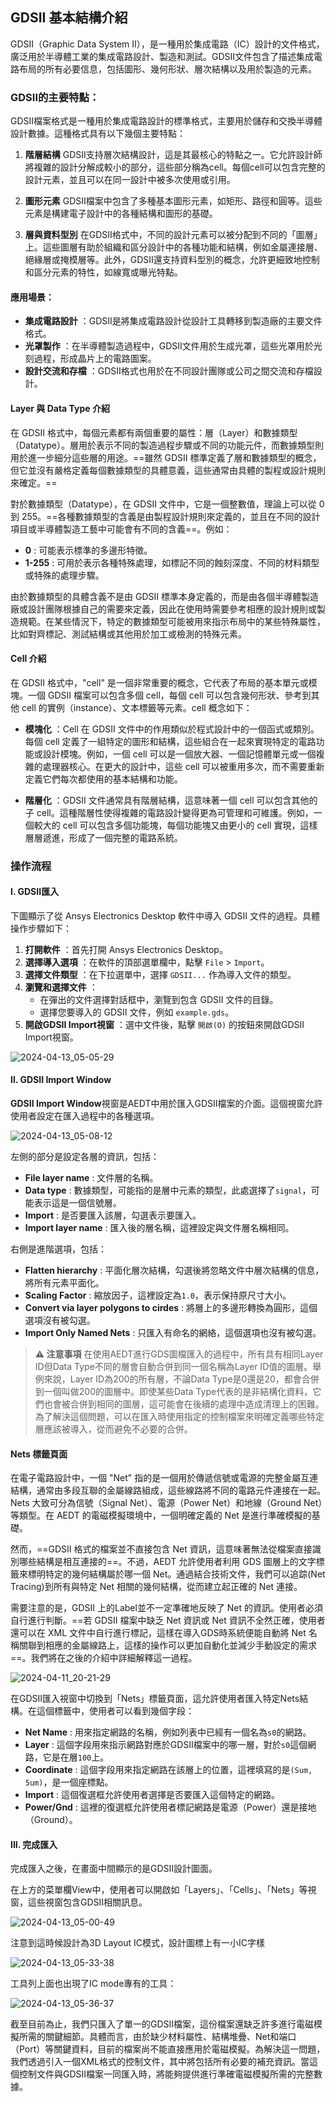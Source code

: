 GDSII 基本結構介紹
---

GDSII（Graphic Data System II），是一種用於集成電路（IC）設計的文件格式，廣泛用於半導體工業的集成電路設計、製造和測試。GDSII文件包含了描述集成電路布局的所有必要信息，包括圖形、幾何形狀、層次結構以及用於製造的元素。

### GDSII的主要特點： 
GDSII檔案格式是一種用於集成電路設計的標準格式，主要用於儲存和交換半導體設計數據。這種格式具有以下幾個主要特點：

1. **階層結構**
GDSII支持層次結構設計，這是其最核心的特點之一。它允許設計師將複雜的設計分解成較小的部分，這些部分稱為cell。每個cell可以包含完整的設計元素，並且可以在同一設計中被多次使用或引用。

2. **圖形元素**
GDSII檔案中包含了多種基本圖形元素，如矩形、路徑和圓等。這些元素是構建電子設計中的各種結構和圖形的基礎。

3. **層與資料型別**
在GDSII格式中，不同的設計元素可以被分配到不同的「圖層」上。這些圖層有助於組織和區分設計中的各種功能和結構，例如金屬連接層、絕緣層或掩模層等。此外，GDSII還支持資料型別的概念，允許更細致地控制和區分元素的特性，如線寬或曝光特點。

#### 應用場景： 
- **集成電路設計** ：GDSII是將集成電路設計從設計工具轉移到製造廠的主要文件格式。 
- **光罩製作** ：在半導體製造過程中，GDSII文件用於生成光罩，這些光罩用於光刻過程，形成晶片上的電路圖案。 
- **設計交流和存檔** ：GDSII格式也用於在不同設計團隊或公司之間交流和存檔設計。


#### Layer 與 Data Type 介紹
在 GDSII 格式中，每個元素都有兩個重要的屬性：層（Layer）和數據類型（Datatype）。層用於表示不同的製造過程步驟或不同的功能元件，而數據類型則用於進一步細分這些層的用途。==雖然 GDSII 標準定義了層和數據類型的概念，但它並沒有嚴格定義每個數據類型的具體意義，這些通常由具體的製程或設計規則來確定。==

對於數據類型（Datatype），在 GDSII 文件中，它是一個整數值，理論上可以從 0 到 255。==各種數據類型的含義是由製程設計規則來定義的，並且在不同的設計項目或半導體製造工藝中可能會有不同的含義==。例如： 
- **0** : 可能表示標準的多邊形特徵。 
- **1-255** : 可用於表示各種特殊處理，如標記不同的蝕刻深度、不同的材料類型或特殊的處理步驟。

由於數據類型的具體含義不是由 GDSII 標準本身定義的，而是由各個半導體製造廠或設計團隊根據自己的需要來定義，因此在使用時需要參考相應的設計規則或製造規範。在某些情況下，特定的數據類型可能被用來指示布局中的某些特殊屬性，比如對齊標記、測試結構或其他用於加工或檢測的特殊元素。

#### Cell 介紹
在 GDSII 格式中，"cell" 是一個非常重要的概念，它代表了布局的基本單元或模塊。一個 GDSII 檔案可以包含多個 cell，每個 cell 可以包含幾何形狀、參考到其他 cell 的實例（instance）、文本標籤等元素。cell 概念如下：
- **模塊化** ：Cell 在 GDSII 文件中的作用類似於程式設計中的一個函式或類別。每個 cell 定義了一組特定的圖形和結構，這些組合在一起來實現特定的電路功能或設計模塊。例如，一個 cell 可以是一個放大器、一個記憶體單元或一個複雜的處理器核心。在更大的設計中，這些 cell 可以被重用多次，而不需要重新定義它們每次都使用的基本結構和功能。

- **階層化** ：GDSII 文件通常具有階層結構，這意味著一個 cell 可以包含其他的子 cell。這種階層性使得複雜的電路設計變得更為可管理和可維護。例如，一個較大的 cell 可以包含多個功能塊，每個功能塊又由更小的 cell 實現，這樣層層遞進，形成了一個完整的電路系統。

### 操作流程

#### I. GDSII匯入
下圖顯示了從 Ansys Electronics Desktop 軟件中導入 GDSII 文件的過程。具體操作步驟如下： 
1. **打開軟件** ：首先打開 Ansys Electronics Desktop。 
2. **選擇導入選項** ：在軟件的頂部選單欄中，點擊 `File` > `Import`。 
3. **選擇文件類型** ：在下拉選單中，選擇 `GDSII...` 作為導入文件的類型。 
4. **瀏覽和選擇文件** ：
    - 在彈出的文件選擇對話框中，瀏覽到包含 GDSII 文件的目錄。 
    - 選擇您要導入的 GDSII 文件，例如 `example.gds`。 
5. **開啟GDSII Import視窗** ：選中文件後，點擊 `開啟(O)` 的按鈕來開啟GDSII Import視窗。

![2024-04-13_05-05-29](/assets/2024-04-13_05-05-29.png)

#### II. GDSII Import Window
**GDSII Import Window**視窗是AEDT中用於匯入GDSII檔案的介面。這個視窗允許使用者設定在匯入過程中的各種選項。

![2024-04-13_05-08-12](/assets/2024-04-13_05-08-12.png)

左側的部分是設定各層的資訊，包括： 
- **File layer name** : 文件層的名稱。 
- **Data type** : 數據類型，可能指的是層中元素的類型，此處選擇了`signal`，可能表示這是一個信號層。 
- **Import** : 是否要匯入該層，勾選表示要匯入。 
- **Import layer name** : 匯入後的層名稱，這裡設定與文件層名稱相同。

右側是進階選項，包括： 
- **Flatten hierarchy** : 平面化層次結構，勾選後將忽略文件中層次結構的信息，將所有元素平面化。 
- **Scaling Factor** : 縮放因子，這裡設定為`1.0`，表示保持原尺寸大小。 
- **Convert via layer polygons to cirdes** : 將層上的多邊形轉換為圓形，這個選項沒有被勾選。 
- **Import Only Named Nets** : 只匯入有命名的網絡，這個選項也沒有被勾選。

> **:warning: 注意事項**
在使用AEDT進行GDS圖檔匯入的過程中，所有具有相同Layer ID但Data Type不同的層會自動合併到同一個名稱為Layer ID值的圖層。舉例來說，Layer ID為200的所有層，不論Data Type是0還是20，都會合併到一個叫做200的圖層中。即使某些Data Type代表的是非結構化資料，它們也會被合併到相同的圖層，這可能會在後續的處理中造成清理上的困難。為了解決這個問題，可以在匯入時使用指定的控制檔案來明確定義哪些特定層應該被導入，從而避免不必要的合併。




#### Nets 標籤頁面
在電子電路設計中，一個 "Net" 指的是一個用於傳遞信號或電源的完整金屬互連結構，通常由多段互聯的金屬線路組成，這些線路將不同的電路元件連接在一起。Nets 大致可分為信號（Signal Net）、電源（Power Net）和地線（Ground Net）等類型。在 AEDT 的電磁模擬環境中，一個明確定義的 Net 是進行準確模擬的基礎。

然而，==GDSII 格式的檔案並不直接包含 Net 資訊，這意味著無法從檔案直接識別哪些結構是相互連接的==。不過，AEDT 允許使用者利用 GDS 圖層上的文字標籤來標明特定的幾何結構屬於哪一個 Net。通過結合技術文件，我們可以追踪(Net Tracing)到所有與特定 Net 相關的幾何結構，從而建立起正確的 Net 連接。

需要注意的是，GDSII 上的Label並不一定準確地反映了 Net 的資訊。使用者必須自行進行判斷。==若 GDSII 檔案中缺乏 Net 資訊或 Net 資訊不全然正確，使用者還可以在 XML 文件中自行進行標記，這樣在導入GDS時系統便能自動將 Net 名稱關聯到相應的金屬線路上，這樣的操作可以更加自動化並減少手動設定的需求==。我們將在之後的介紹中詳細解釋這一過程。

![2024-04-11_20-21-29](/assets/2024-04-11_20-21-29.png)

在GDSII匯入視窗中切換到「Nets」標籤頁面，這允許使用者匯入特定Nets結構。在這個標籤中，使用者可以看到幾個字段： 
- **Net Name** : 用來指定網路的名稱，例如列表中已經有一個名為`s0`的網路。 
- **Layer** : 這個字段用來指示網路對應於GDSII檔案中的哪一層，對於`s0`這個網路，它是在層`100`上。 
- **Coordinate** : 這個字段用來指定網路在該層上的位置，這裡填寫的是`(Sum, 5um)`，是一個座標點。 
- **Import** : 這個復選框允許使用者選擇是否要匯入這個特定的網路。 
- **Power/Gnd** : 這裡的復選框允許使用者標記網路是電源（Power）還是接地（Ground）。



#### III. 完成匯入
完成匯入之後，在畫面中間顯示的是GDSII設計圖面。

在上方的菜單欄View中，使用者可以開啟如「Layers」、「Cells」、「Nets」等視窗，這些視窗包含GDSII相關訊息。

![2024-04-13_05-00-49](/assets/2024-04-13_05-00-49.png)

注意到這時候設計為3D Layout IC模式，設計圖標上有一小IC字樣

![2024-04-13_05-33-38](/assets/2024-04-13_05-33-38.png)

工具列上面也出現了IC mode專有的工具：

![2024-04-13_05-36-37](/assets/2024-04-13_05-36-37.png)




截至目前為止，我們只匯入了單一的GDSII檔案，這份檔案還缺乏許多進行電磁模擬所需的關鍵細節。具體而言，由於缺少材料屬性、結構堆疊、Net和端口（Port）等關鍵資料，目前的檔案尚不能直接應用於電磁模擬。為解決這一問題，我們透過引入一個XML格式的控制文件，其中將包括所有必要的補充資訊。當這個控制文件與GDSII檔案一同匯入時，將能夠提供進行準確電磁模擬所需的完整數據。








